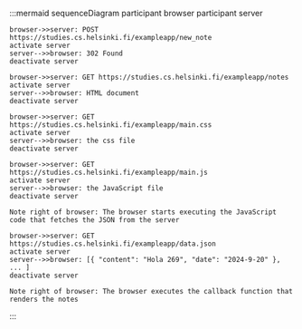 :::mermaid
sequenceDiagram
participant browser
participant server

    browser->>server: POST https://studies.cs.helsinki.fi/exampleapp/new_note
    activate server
    server-->>browser: 302 Found
    deactivate server

    browser->>server: GET https://studies.cs.helsinki.fi/exampleapp/notes
    activate server
    server-->>browser: HTML document
    deactivate server

    browser->>server: GET https://studies.cs.helsinki.fi/exampleapp/main.css
    activate server
    server-->>browser: the css file
    deactivate server

    browser->>server: GET https://studies.cs.helsinki.fi/exampleapp/main.js
    activate server
    server-->>browser: the JavaScript file
    deactivate server

    Note right of browser: The browser starts executing the JavaScript code that fetches the JSON from the server

    browser->>server: GET https://studies.cs.helsinki.fi/exampleapp/data.json
    activate server
    server-->>browser: [{ "content": "Hola 269", "date": "2024-9-20" }, ... ]
    deactivate server

    Note right of browser: The browser executes the callback function that renders the notes

:::
